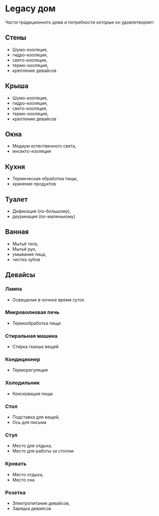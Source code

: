 # Legacy дом

Части традиционного дома и потребности которые он удовлетворяет:
## Стены
 - Шумо-изоляция,  
 - гидро-изоляция, 
 - свето-изоляция, 
 - термо-изоляция,
 - крепление девайсов

## Крыша
 - Шумо-изоляция, 
 - гидро-изоляция, 
 - свето-изоляция, 
 - термо-изоляция,
 - крепление девайсов

## Окна
 - Медиум естественного света,
 - инсекто-изоляция

## Кухня
 - Термическая обработка пищи, 
 - хранение продуктов

## Туалет 
 - Дефикация (по-большому),
 - деуринация (по-маленькому)

## Ванная 
 - Мытьё тела,
 - Мытьё рук,
 - умывание лица,
 - чистка зубов

## Девайсы
### Лампа
 - Освещение в ночное время суток
### Микроволновая печь
 - Термообработка пищи
### Стиральная машина
 - Стирка тканых вещей
### Кондиционер
 - Терморегуляция
### Холодильник
 - Консервация пищи
### Стол
 - Подставка для вещей,
 - Ось для письма
### Стул
 - Место для отдыха,
 - Место для работы за столом
### Кровать
 - Место отдыха,
 - Место сна
### Розетка
 - Электропитание девайсов,
 - Зарядка девайсов
